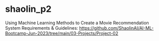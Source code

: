 # shaolin_p2
Using Machine Learning Methods to Create a Movie Recommendation System
Requirements & Guidelines: https://github.com/ShaolinAI/AI-ML-Bootcamp-Jun-2023/tree/main/03-Projects/Project-02

